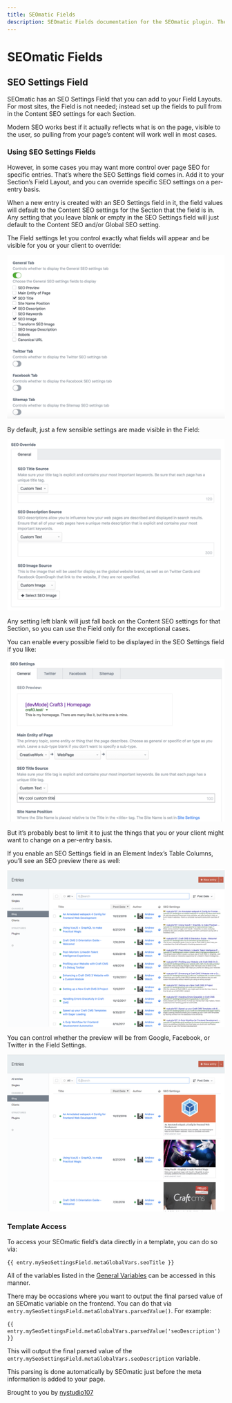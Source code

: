 ```yaml
---
title: SEOmatic Fields
description: SEOmatic Fields documentation for the SEOmatic plugin. The SEOmatic plugin facilitates modern SEO best practices & implementation for Craft CMS 3.
---
```

# SEOmatic Fields

## SEO Settings Field

SEOmatic has an SEO Settings Field that you can add to your Field Layouts. For most sites, the Field is not needed; instead set up the fields to pull from in the Content SEO settings for each Section.

Modern SEO works best if it actually reflects what is on the page, visible to the user, so pulling from your page’s content will work well in most cases.

### Using SEO Settings Fields

However, in some cases you may want more control over page SEO for specific entries. That’s where the SEO Settings field comes in. Add it to your Section’s Field Layout, and you can override specific SEO settings on a per-entry basis.

When a new entry is created with an SEO Settings field in it, the field values will default to the Content SEO settings for the Section that the field is in. Any setting that you leave blank or empty in the SEO Settings field will just default to the Content SEO and/or Global SEO setting.

The Field settings let you control exactly what fields will appear and be visible for you or your client to override:

![Screenshot](./resources/screenshots/seomatic-field-settings.png)

By default, just a few sensible settings are made visible in the Field:

![Screenshot](./resources/screenshots/seomatic-field-defaults.png)

Any setting left blank will just fall back on the Content SEO settings for that Section, so you can use the Field only for the exceptional cases.

You can enable every possible field to be displayed in the SEO Settings field if you like:

![Screenshot](./resources/screenshots/seomatic-field-full.png)

But it’s probably best to limit it to just the things that you or your client might want to change on a per-entry basis.

If you enable an SEO Settings field in an Element Index’s Table Columns, you’ll see an SEO preview there as well:

![Screenshot](./resources/screenshots/seomatic-table-columns-google.png)

You can control whether the preview will be from Google, Facebook, or Twitter in the Field Settings.

![Screenshot](./resources/screenshots/seomatic-table-columns-facebook.png)

### Template Access

To access your SEOmatic field’s data directly in a template, you can do so via:

```twig
{{ entry.mySeoSettingsField.metaGlobalVars.seoTitle }}
```

All of the variables listed in the [General Variables](#general-variables) can be accessed in this manner.

There may be occasions where you want to output the final parsed value of an SEOmatic variable on the frontend. You can do that via `entry.mySeoSettingsField.metaGlobalVars.parsedValue()`. For example:

```twig
{{ entry.mySeoSettingsField.metaGlobalVars.parsedValue('seoDescription') }}
```

This will output the final parsed value of the `entry.mySeoSettingsField.metaGlobalVars.seoDescription` variable.

This parsing is done automatically by SEOmatic just before the meta information is added to your page.

Brought to you by [nystudio107](https://nystudio107.com/)
